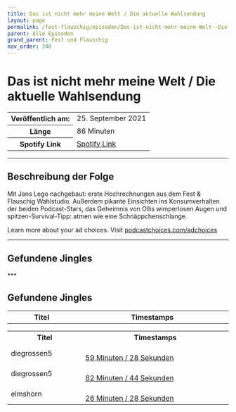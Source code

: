 ```yaml
---
title: Das ist nicht mehr meine Welt / Die aktuelle Wahlsendung
layout: page
permalink: /fest-flauschig/episoden/Das-ist-nicht-mehr-meine-Welt--Die-aktuelle-Wahlsendung
parent: Alle Episoden
grand_parent: Fest und Flauschig
nav_order: 348
---
```


# Das ist nicht mehr meine Welt / Die aktuelle Wahlsendung
<table class="resp-table dcf-table dcf-table-responsive dcf-table-bordered dcf-table-striped dcf-w-100%">
                    <tbody>
                        <tr>
                            <th scope="row">Veröffentlich am:</th>
                            <td data-label="Veröffentlich am:">25. September 2021</td>
                        </tr>
                        <tr>
                            <th scope="row">Länge </th>
                            <td data-label="Länge ">86 Minuten</td>
                        </tr><tr>
                                <th scope="row">Spotify Link</th>
                                <td data-label="Spotify Link"><a href="https://open.spotify.com/episode/57apxTfXzQLt2k8yT0I1qH">Spotify Link</a></td>
                            </tr></tbody>
                </table>

***

## Beschreibung der Folge

<div>
<p>Mit Jans Lego nachgebaut: erste Hochrechnungen aus dem Fest &amp; Flauschig Wahlstudio. Außerdem pikante Einsichten ins Konsumverhalten der beiden Podcast-Stars, das Geheimnis von Ollis wimperlosen Augen und spitzen-Survival-Tipp: atmen wie eine Schnäppchenschlange.</p><p> </p><p>Learn more about your ad choices. Visit <a href="https://podcastchoices.com/adchoices">podcastchoices.com/adchoices</a></p>  
</div>

***

## Gefundene Jingles

<table style="display: table;">
                                    <tr>
                                        <th class="tableColumnTitle">Titel</th>
                                        <th class="tableColumnTimestamps">Timestamps</th>
                                    </tr>
                                    ***

## Gefundene Jingles

<table style="display: table;">
                                    <tr>
                                        <th class="tableColumnTitle">Titel</th>
                                        <th class="tableColumnTimestamps">Timestamps</th>
                                    </tr>
                                    <tr>
                                <td markdown="span"  class="tableColumnTitle">diegrossen5</td>
                                <td markdown="span" class="tableColumnTimestamps">
                                <br>
                                <a href="https://open.spotify.com/episode/57apxTfXzQLt2k8yT0I1qH?t=3568">
                                59 Minuten / 28 Sekunden</a>
                                </td></tr><tr>
                                <td markdown="span"  class="tableColumnTitle">diegrossen5</td>
                                <td markdown="span" class="tableColumnTimestamps">
                                <br>
                                <a href="https://open.spotify.com/episode/57apxTfXzQLt2k8yT0I1qH?t=4964">
                                82 Minuten / 44 Sekunden</a>
                                </td></tr><tr>
                                <td markdown="span"  class="tableColumnTitle">elmshorn</td>
                                <td markdown="span" class="tableColumnTimestamps">
                                <br>
                                <a href="https://open.spotify.com/episode/57apxTfXzQLt2k8yT0I1qH?t=1588">
                                26 Minuten / 28 Sekunden</a>
                                </td></tr></table>